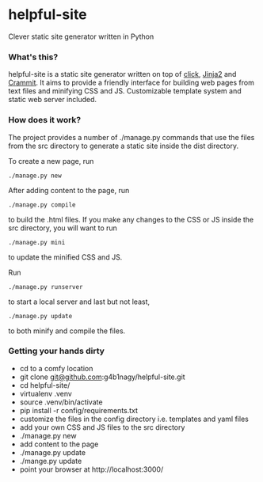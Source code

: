 helpful-site
============

Clever static site generator written in Python

### What's this? ###

helpful-site is a static site generator written on top of
[click](http://click.pocoo.org/), [Jinja2](http://jinja.pocoo.org/) and
[Crammit](https://github.com/rspivak/crammit). It aims to provide a friendly
interface for building web pages from text files and minifying CSS and JS.
Customizable template system and static web server included.

### How does it work? ###

The project provides a number of ./manage.py commands that use the files from
the src directory to generate a static site inside the dist directory.

To create a new page, run

    ./manage.py new

After adding content to the page, run

    ./manage.py compile

to build the .html files. If you make any changes to the CSS or JS inside the
src directory, you will want to run

    ./manage.py mini

to update the minified CSS and JS.

Run

    ./manage.py runserver

to start a local server and last but not least,

    ./manage.py update


to both minify and compile the files.

### Getting your hands dirty ###

* cd to a comfy location
* git clone git@github.com:g4b1nagy/helpful-site.git
* cd helpful-site/
* virtualenv .venv
* source .venv/bin/activate
* pip install -r config/requirements.txt
* customize the files in the config directory i.e. templates and yaml files
* add your own CSS and JS files to the src directory
* ./manage.py new
* add content to the page
* ./manage.py update
* ./mange.py update
* point your browser at http://localhost:3000/